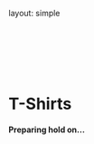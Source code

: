 layout: simple

<h1 style="padding-top:6rem;" class="cfp-title">T-Shirts</h1>

#### Preparing hold on...

<!-- **The Moment You've All Been Waiting For Has Arrived...** -->

<!--
Drumroll, please! Introducing the official T-shirt for DjangoCon Europe 2024! Don't miss your chance to grab one! :
We worry about sustainability, do our t-shirts are made from organic materials. And to avoid producing t-shirts in excess, we will just produce enough t-shirts to fulfil the orders that we receive. Therefore, we will have two distinct types of orders: -->

<!-- **Unveiling the Exclusive, Must-Have T-shirt of DjangoCon Europe 2024!** Don't let this opportunity slip through your fingers!

At DjangoCon Europe 2024, we're not just about code – we're about making a statement. And what better way to do so than with our official T-shirt? But wait, it gets even better:

**Eco-Friendly Fashion Forward**: We're committed to the planet as much as we are to Python. Our T-shirts are crafted from 100% organic materials, ensuring you look good while doing good.

**Zero Waste, Maximum Style**: We believe in sustainability, which is why we're producing these T-shirts on a strictly order-only basis. No excess, no waste, just pure style and exclusivity.

**Two Ways to Wear Your Code on Your Sleeve:**

Whether you're a Django aficionado or a newcomer eager to dive in, these T-shirts are your badge of honor. And with our tailored production approach, every T-shirt is a promise of exclusivity and sustainability. Don't miss out on your chance to be part of this limited edition run – **order yours today and wear your Django pride with a blend of style and sustainability!**

<img src="/static/images/tshirts/t-shirt.png" alt="djangocon_shirt" style="width: 60%; border-radius: 10px;">
<p style=" font-family:roboto"><em>Design credit: Bia Rodrigues</em></p>

- T-shirts purchased until May 10 will be provided during the check-in at the venue: €25
- T-shirts purchased after May 11 will be mailed after the conference: €35 (inc. international shipping flat fee)
- T-shirts sold with online tickets will be mailed after the conference: €35 (inc. international shipping flat fee)

To order your T-shirt [2024@djangocon.eu](mailto:2024@djangocon.eu) -->
